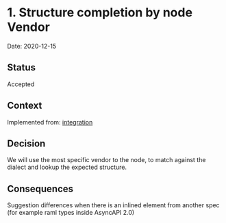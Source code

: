 # 1. Structure completion by node Vendor

Date: 2020-12-15

## Status

Accepted

## Context
Implemented from: [integration](../amf-integration/0001-vendor-for-node.md)

## Decision

We will use the most specific vendor to the node, to match against the dialect and lookup the expected structure.

## Consequences

Suggestion differences when there is an inlined element from another spec (for example raml types inside AsyncAPI 2.0)
